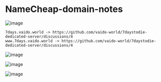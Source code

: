 # NameCheap-domain-notes

![image](https://user-images.githubusercontent.com/21064622/170880436-03b16a07-cb82-4a97-921d-e2364cf0e35b.png)
```
7days.vaido.world -> https://github.com/vaido-world/7daystodie-dedicated-server/discussions/4
www.7days.vaido.world -> https://github.com/vaido-world/7daystodie-dedicated-server/discussions/4
```

![image](https://user-images.githubusercontent.com/21064622/170880509-a4a5bb21-5803-41b5-89c7-44dad0c4724f.png)


![image](https://user-images.githubusercontent.com/21064622/170880675-e359df62-62ad-44d5-ab52-1ba9fd4d5080.png)


![image](https://user-images.githubusercontent.com/21064622/170880722-dfba0565-bf38-400f-9781-49e49da8298a.png)
